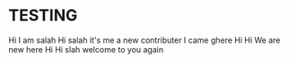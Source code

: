 # TESTING

Hi I am salah
Hi salah it's me a new contributer
I came ghere Hi
Hi
We are new here 
Hi
Hi slah welcome to you again
